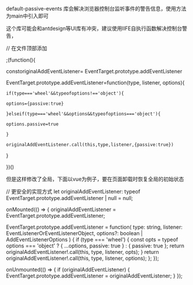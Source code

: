 default-passive-events  库会解决浏览器控制台监听事件的警告信息，使用方法为main中引入即可

这个库可能会和antdesign等UI库有冲突，建议使用IIFE自执行函数解决控制台警告，

// 在文件顶部添加

;(function(){

  constoriginalAddEventListener= EventTarget.prototype.addEventListener

  EventTarget.prototype.addEventListener=function(type, listener, options){

    if(type==='wheel'&&typeofoptions!=='object'){

    options={passive:true}

    }elseif(type==='wheel'&&options&&typeofoptions==='object'){

    options.passive=true

    }

    originalAddEventListener.call(this,type,listener,{passive:true})

  }

})()

但是这样修改了全局，下面以vue为例子，要在页面卸载时恢复全局的初始状态


// 更安全的实现方式
let originalAddEventListener: typeof EventTarget.prototype.addEventListener | null = null;

onMounted(() => {
  originalAddEventListener = EventTarget.prototype.addEventListener;

  EventTarget.prototype.addEventListener = function(
    type: string,
    listener: EventListenerOrEventListenerObject,
    options?: boolean | AddEventListenerOptions
  ) {
    if (type === 'wheel') {
      const opts = typeof options === 'object' ?
        { ...options, passive: true } :
        { passive: true };
      return originalAddEventListener!.call(this, type, listener, opts);
    }
    return originalAddEventListener!.call(this, type, listener, options);
  };
});

onUnmounted(() => {
  if (originalAddEventListener) {
    EventTarget.prototype.addEventListener = originalAddEventListener;
  }
});
